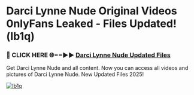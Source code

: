 # Darci Lynne Nude Original Videos 0nlyFans Leaked - Files Updated! (lb1q)

<h3>🔴 CLICK HERE 🌐==►► <a href="https://tinyurl.com/4mcuefdz" rel="nofollow">Darci Lynne Nude Updated Files</a></h3>

Get Darci Lynne Nude and all content. Now you can access all videos and pictures of Darci Lynne Nude. New Updated Files 2025!

[![lb1q](https://i.imgur.com/StAQSOY.gif)](https://tinyurl.com/4mcuefdz)
